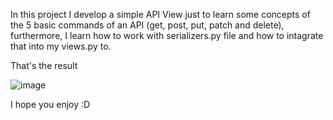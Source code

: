 In this project I develop a simple API View just to learn some concepts of the 5 basic commands of an API (get, post, put, patch and delete), furthermore,
I learn how to work with serializers.py file and how to intagrate that into my views.py to.

That's the result

![image](https://user-images.githubusercontent.com/113387966/211794133-505e2517-3e06-4254-81da-16198a1344de.png)

I hope you enjoy :D
